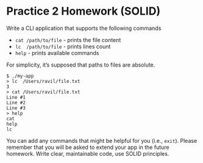 # Practice 2 Homework (SOLID)

Write a CLI application that supports the following commands
* `cat /path/to/file` - prints the file content
* `lc  /path/to/file` - prints lines count
* `help` - prints available commands

For simplicity, it’s supposed that paths to files are absolute. 

```
$ ./my-app
> lc  /Users/ravil/file.txt 
3
> cat /Users/ravil/file.txt
Line #1 
Line #2
Line #3
> help
cat
help
lc
```

You can add any commands that might be helpful for you (i.e., `exit`). 
Please remember that you will be asked to extend your app in the future homework. 
Write clear, maintainable code, use SOLID principles.
